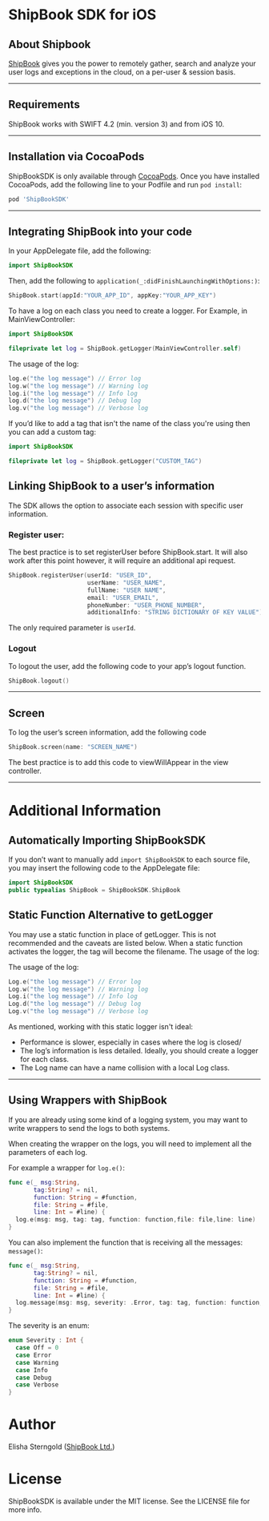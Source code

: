 # ShipBook SDK for iOS

## About Shipbook
[ShipBook](https://www.shipbook.io) gives you the power to remotely gather, search and analyze your user logs and exceptions in the cloud, on a per-user & session basis.

---

## Requirements
ShipBook works with SWIFT 4.2 (min. version 3) and from iOS 10.

---
## Installation via CocoaPods

ShipBookSDK is only available through [CocoaPods](http://cocoapods.org). Once you have installed CocoaPods, add the following line to your Podfile and run `pod install`:

```ruby
pod 'ShipBookSDK'
```
---
##  Integrating ShipBook into your code

In your AppDelegate file, add the following:
```swift
import ShipBookSDK
```

Then, add the following to `application(_:didFinishLaunchingWithOptions:)`:

```swift
ShipBook.start(appId:"YOUR_APP_ID", appKey:"YOUR_APP_KEY")
```

To have a log on each class you need to create a logger. 
For Example, in MainViewController:
```swift
import ShipBookSDK

fileprivate let log = ShipBook.getLogger(MainViewController.self)
```

The usage of the log:

```swift
log.e("the log message") // Error log
log.w("the log message") // Warning log
log.i("the log message") // Info log
log.d("the log message") // Debug log
log.v("the log message") // Verbose log
```

If you’d like to add a tag that isn't the name of the class you're using then you can add a custom tag:
```swift
import ShipBookSDK

fileprivate let log = ShipBook.getLogger("CUSTOM_TAG")
```

## Linking ShipBook to a user’s information
The SDK allows the option to associate each session with specific user information.

### Register user:
The best practice is to set registerUser before ShipBook.start. It will also work after this point however, it will require an additional api request.
```swift
ShipBook.registerUser(userId: "USER_ID",
                      userName: "USER_NAME",
                      fullName: "USER NAME",
                      email: "USER_EMAIL",
                      phoneNumber: "USER_PHONE_NUMBER",
                      additionalInfo: "STRING DICTIONARY OF KEY VALUE")
```
The only required parameter is `userId`.

### Logout
To logout the user, add the following code to your app’s logout function.
```swift
ShipBook.logout()
```
---

## Screen
To log the user’s screen information, add the following code
```swift
ShipBook.screen(name: "SCREEN_NAME")
```
The best practice is to add this code to viewWillAppear in the view controller.

---

# Additional Information
## Automatically Importing ShipBookSDK
If you don’t want to manually add `import ShipBookSDK` to each source file, you may insert the following code to the AppDelegate file:

```swift
import ShipBookSDK
public typealias ShipBook = ShipBookSDK.ShipBook
```

## Static Function Alternative to getLogger
You may use a static function in place of getLogger. This is not recommended and the caveats are listed below. When a static function activates the logger, the tag will become the filename.
The usage of the log:

The usage of the log:
```swift
Log.e("the log message") // Error log
Log.w("the log message") // Warning log
Log.i("the log message") // Info log
Log.d("the log message") // Debug log
Log.v("the log message") // Verbose log
```
As mentioned, working with this static logger isn't ideal:
* Performance is slower, especially in cases where the log is closed/
* The log’s information is less detailed. Ideally, you should create a logger for each class.
* The Log name can have a name collision with a local Log class.

---

## Using Wrappers with ShipBook
If you are already using some kind of a logging system, you may want to write wrappers to send the logs to both systems.

When creating the wrapper on the logs, you will need to implement all the parameters of each log.

For example a wrapper for `log.e()`:
```swift
func e(_ msg:String,
       tag:String? = nil,
       function: String = #function,
       file: String = #file,
       line: Int = #line) {
  log.e(msg: msg, tag: tag, function: function,file: file,line: line)
}
```

You can also implement the function that is receiving all the messages:  `message()`:

```swift
func e(_ msg:String,
       tag:String? = nil,
       function: String = #function,
       file: String = #file,
       line: Int = #line) {
  log.message(msg: msg, severity: .Error, tag: tag, function: function,file: file,line: line)
}
```
The severity is an enum:
```swift
enum Severity : Int {
  case Off = 0
  case Error
  case Warning
  case Info
  case Debug
  case Verbose
}
```



# Author

Elisha Sterngold ([ShipBook Ltd.](https://www.shipbook.io))

# License

ShipBookSDK is available under the MIT license. See the LICENSE file for more info.
